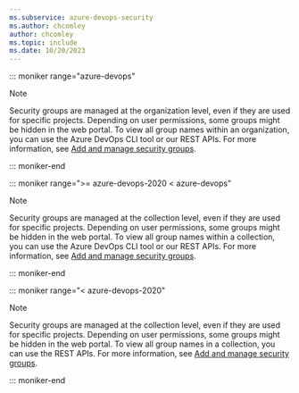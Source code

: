 ```yaml
---
ms.subservice: azure-devops-security
ms.author: chcomley
author: chcomley
ms.topic: include
ms.date: 10/20/2023
---
```


::: moniker range="azure-devops"

> [!NOTE]  
> Security groups are managed at the organization level, even if they are used for specific projects. Depending on user permissions, some groups might be hidden in the web portal. To view all group names within an organization, you can use the Azure DevOps CLI tool or our REST APIs.  For more information, see [Add and manage security groups](../add-manage-security-groups.md).

::: moniker-end

::: moniker range=">= azure-devops-2020 < azure-devops"

> [!NOTE]  
> Security groups are managed at the collection level, even if they are used for specific projects. Depending on user permissions, some groups might be hidden in the web portal. To view all group names within a collection, you can use the Azure DevOps CLI tool or our REST APIs.  For more information, see [Add and manage security groups](../add-manage-security-groups.md).

::: moniker-end

::: moniker range="< azure-devops-2020"

> [!NOTE]  
> Security groups are managed at the collection level, even if they are used for specific projects. Depending on user permissions, some groups might be hidden in the web portal. To view all group names in a collection, you can use the REST APIs. For more information, see [Add and manage security groups](/rest/api/azure/devops/security/?view=azure-devops-rest-6.0&preserve-view=true).

::: moniker-end

